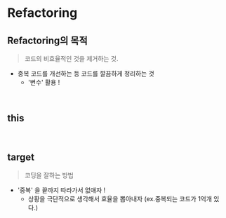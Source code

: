 # Refactoring

## Refactoring의 목적
> 코드의 비효율적인 것을 제거하는 것.
- 중복 코드를 개선하는 등 코드를 깔끔하게 정리하는 것
  - '변수' 활용 !

<br>

## this

<br>

## target


> 코딩을 잘하는 방법
- '중복' 을 끝까지 따라가서 없애자 !
  - 상황을 극단적으로 생각해서 효율을 뽑아내자 (ex.중복되는 코드가 1억개 있다.)

